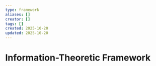 ```yaml
---
type: framework
aliases: []
creator: []
tags: []
created: 2025-10-20
updated: 2025-10-20
---
```


# Information-Theoretic Framework


